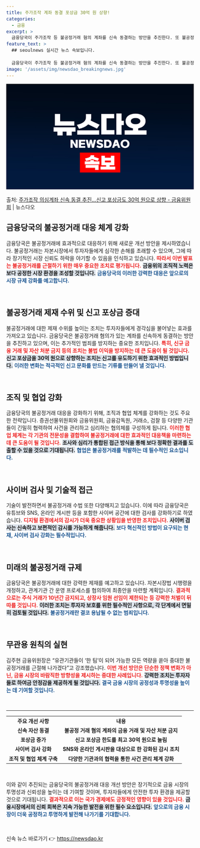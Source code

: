 ```yaml
---
title: 주가조작 계좌 동결 포상금 30억 원 상향!
categories:
  - 금융
excerpt: >
  금융당국이 주가조작 등 불공정거래 혐의 계좌를 신속 동결하는 방안을 추진한다. 또 불공정거래에 대한 적극적인…
feature_text: >
  ## seoulnews 실시간 뉴스 속보입니다.

  금융당국이 주가조작 등 불공정거래 혐의 계좌를 신속 동결하는 방안을 추진한다. 또 불공정거래에 대한 적극적인…
image: '/assets/img/newsdao_breakingnews.jpg'
---
```


![뉴스다오 속보](/assets/img/newsdao_breakingnews.jpg)

<p>출처: <a href="https://newsdao.kr/2002" rel="dofollow">주가조작 의심계좌 신속 동결 추진…신고 포상금도 30억 원으로 상향 - 금융위원회</a> | 뉴스다오</p>

<h2 data-ke-size="size26">금융당국의 불공정거래 대응 체계 강화</h2>

<p data-ke-size="size16">금융당국은 불공정거래에 효과적으로 대응하기 위해 새로운 개선 방안을 제시하였습니다. 불공정거래는 자본시장에서 투자자들에게 심각한 손해를 초래할 수 있으며, 그에 따라 장기적인 시장 신뢰도 하락을 야기할 수 있음을 인식하고 있습니다. <b><span style="color: #ee2323;">따라서 이번 발표는 불공정거래를 근절하기 위한 매우 중요한 조치로 평가됩니다.</span></b> <b><span style="background-color: #21538527;">금융위의 조직적 노력은 보다 공정한 시장 환경을 조성할 것입니다.</span></b> <b><span style="color: #1a5490;">금융당국의 이러한 강력한 대응은 앞으로의 시장 규제 강화를 예고합니다.</span></b></p>

<p data-ke-size="size16">&nbsp;</p>

<h2 data-ke-size="size26">불공정거래 제재 수위 및 신고 포상금 증대</h2>

<p data-ke-size="size16">불공정거래에 대한 제재 수위를 높이는 조치는 투자자들에게 경각심을 불어넣는 효과를 가져오고 있습니다. 금융당국은 불공정거래 혐의가 있는 계좌를 신속하게 동결하는 방안을 추진하고 있으며, 이는 추가적인 범죄를 방지하는 중요한 조치입니다. <b><span style="color: #ee2323;">특히, 신규 금융 거래 및 자산 처분 금지 등의 조치는 불법 이익을 방지하는 데 큰 도움이 될 것입니다.</span></b> <b><span style="background-color: #21538527;">신고 포상금을 30억 원으로 상향하는 조치는 신고를 유도하기 위한 효과적인 방법입니다.</span></b> <b><span style="color: #1a5490;">이러한 변화는 적극적인 신고 문화를 만드는 기류를 만들어 낼 것입니다.</span></b></p>

<p data-ke-size="size16">&nbsp;</p>

<h2 data-ke-size="size26">조직 및 협업 강화</h2>

<p data-ke-size="size16">금융당국의 불공정거래 대응을 강화하기 위해, 조직과 협업 체계를 강화하는 것도 주요한 전략입니다. 증권선물위원회와 금융위원회, 금융감독원, 거래소, 검찰 등 다양한 기관들이 긴밀히 협력하여 사건을 관리하고 심리하는 협의체를 구성하게 됩니다. <b><span style="color: #ee2323;">이러한 협업 체계는 각 기관의 전문성을 결합하여 불공정거래에 대한 효과적인 대응책을 마련하는 데 큰 도움이 될 것입니다.</span></b> <b><span style="background-color: #21538527;">조사와 심리가 통합된 접근 방식을 통해 보다 정확한 결과를 도출할 수 있을 것으로 기대됩니다.</span></b> <b><span style="color: #1a5490;">협업은 불공정거래를 적발하는 데 필수적인 요소입니다.</span></b></p>

<p data-ke-size="size16">&nbsp;</p>

<h2 data-ke-size="size26">사이버 검사 및 기술적 접근</h2>

<p data-ke-size="size16">기술이 발전하면서 불공정거래 수법 또한 다양해지고 있습니다. 이에 따라 금융당국은 유튜브와 SNS, 온라인 게시판 등을 포함한 사이버 공간에 대한 검사를 강화하기로 하였습니다. <b><span style="color: #ee2323;">디지털 환경에서의 감시가 더욱 중요한 상황임을 반영한 조치입니다.</span></b> <b><span style="background-color: #21538527;">사이버 검사는 신속하고 보편적인 감시를 가능하게 해줍니다.</span></b> <b><span style="color: #1a5490;">보다 혁신적인 방법이 요구되는 현재, 사이버 검사 강화는 필수적입니다.</span></b></p>

<p data-ke-size="size16">&nbsp;</p>

<h2 data-ke-size="size26">미래의 불공정거래 규제</h2>

<p data-ke-size="size16">금융당국은 불공정거래에 대한 강력한 제재를 예고하고 있습니다. 자본시장법 시행령을 개정하고, 관계기관 간 운영 프로세스를 협의하여 최종안을 마련할 계획입니다. <b><span style="color: #ee2323;">결과적으로는 주식 거래가 10년간 금지되고, 상장사 임원 선임이 제한되는 등 강력한 처벌이 뒤따를 것입니다.</span></b> <b><span style="background-color: #21538527;">이러한 조치는 투자자 보호를 위한 필수적인 사항으로, 각 단계에서 면밀히 검토될 것입니다.</span></b> <b><span style="color: #1a5490;">불공정거래란 결코 용납될 수 없는 범죄입니다.</span></b></p>

<p data-ke-size="size16">&nbsp;</p>

<h2 data-ke-size="size26">무관용 원칙의 실현</h2>

<p data-ke-size="size16">김주현 금융위원장은 “유관기관들이 ‘한 팀’이 되어 가능한 모든 역량을 쏟아 중대한 불공정거래를 근절해 나가겠다”고 강조했습니다. <b><span style="color: #ee2323;">이번 개선 방안은 단순한 정책 변화가 아닌, 금융 시장의 바람직한 방향성을 제시하는 중대한 사례입니다.</span></b> <b><span style="background-color: #21538527;">강력한 조치는 투자자들로 하여금 안정감을 제공하게 될 것입니다.</span></b> <b><span style="color: #1a5490;">결국 금융 시장의 공정성과 투명성을 높이는 데 기여할 것입니다.</span></b></p>

<p data-ke-size="size16">&nbsp;</p>

<hr>

<table style="width: 100%;">
    <tr>
        <td style="text-align: center; height: 17px;"><b>주요 개선 사항</b></td>
        <td style="text-align: center; height: 17px;"><b>내용</b></td>
    </tr>
    <tr>
        <td style="text-align: center; height: 17px;"><b>신속 자산 동결</b></td>
        <td style="text-align: center; height: 17px;"><b>불공정 거래 혐의 계좌의 금융 거래 및 자산 처분 금지</b></td>
    </tr>
    <tr>
        <td style="text-align: center; height: 17px;"><b>포상금 증가</b></td>
        <td style="text-align: center; height: 17px;"><b>신고 포상금 한도를 최고 30억 원으로 늘림</b></td>
    </tr>
    <tr>
        <td style="text-align: center; height: 17px;"><b>사이버 검사 강화</b></td>
        <td style="text-align: center; height: 17px;"><b>SNS와 온라인 게시판을 대상으로 한 강화된 감시 조치</b></td>
    </tr>
    <tr>
        <td style="text-align: center; height: 17px;"><b>조직 및 협업 체계 구축</b></td>
        <td style="text-align: center; height: 17px;"><b>다양한 기관과의 협력을 통한 사건 관리 체계 강화</b></td>
    </tr>
</table>

<p data-ke-size="size16">&nbsp;</p>

<p data-ke-size="size16">이와 같이 추진되는 금융당국의 불공정거래 대응 개선 방안은 장기적으로 금융 시장의 투명성과 신뢰성을 높이는 데 기여할 것이며, 투자자들에게 안전한 투자 환경을 제공할 것으로 기대됩니다. <b><span style="color: #ee2323;">결과적으로 이는 국가 경제에도 긍정적인 영향이 있을 것입니다.</span></b> <b><span style="background-color: #21538527;">금융시장에서의 신뢰 회복은 지속 가능한 발전을 위한 필수 요소입니다.</span></b> <b><span style="color: #1a5490;">앞으로의 금융 시장이 더욱 공정하고 투명하게 발전해 나가기를 기대합니다.</span></b></p>

<p data-ke-size="size16">&nbsp;</p> 

신속 뉴스 바로가기 👉 <a href="https://newsdao.kr" rel="dofollow">https://newsdao.kr</a>


